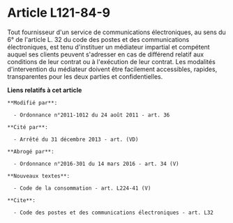 # Article L121-84-9

Tout fournisseur d'un service de communications électroniques, au sens du 6° de l'article L. 32 du code des postes et des
communications électroniques, est tenu d'instituer un médiateur impartial et compétent auquel ses clients peuvent s'adresser
en cas de différend relatif aux conditions de leur contrat ou à l'exécution de leur contrat. Les modalités d'intervention du
médiateur doivent être facilement accessibles, rapides, transparentes pour les deux parties et confidentielles.

**Liens relatifs à cet article**

	**Modifié par**:

	  - Ordonnance n°2011-1012 du 24 août 2011 - art. 36

	**Cité par**:

	  - Arrêté du 31 décembre 2013 - art. (VD)

	**Abrogé par**:

	  - Ordonnance n°2016-301 du 14 mars 2016 - art. 34 (V)

	**Nouveaux textes**:

	  - Code de la consommation - art. L224-41 (V)

	**Cite**:

	  - Code des postes et des communications électroniques - art. L32
